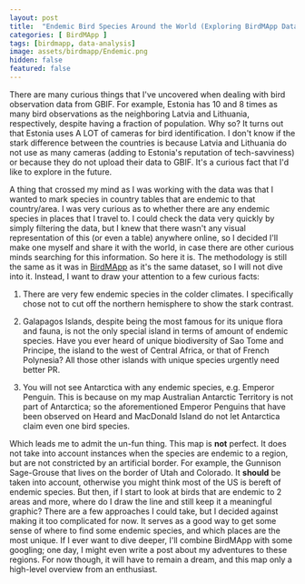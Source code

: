 ```yaml
---
layout: post
title:  "Endemic Bird Species Around the World (Exploring BirdMApp Data, Part #1)"
categories: [ BirdMApp ]
tags: [birdmapp, data-analysis]
image: assets/birdmapp/Endemic.png
hidden: false
featured: false
---
```


There are many curious things that I've uncovered when dealing with bird observation data from GBIF. For example, Estonia has 10 and 8 times as many bird observations as the neighboring Latvia and Lithuania, respectively, despite having a fraction of population. Why so? It turns out that Estonia uses A LOT of cameras for bird identification. I don't know if the stark difference between the countries is because Latvia and Lithuania do not use as many cameras (adding to Estonia's reputation of tech-savviness) or because they do not upload their data to GBIF. It's a curious fact that I'd like to explore in the future.

A thing that crossed my mind as I was working with the data was that I wanted to mark species in country tables that are endemic to that country/area. I was very curious as to whether there are any endemic species in places that I travel to. I could check the data very quickly by simply filtering the data, but I knew that there wasn't any visual representation of this (or even a table) anywhere online, so I decided I'll make one myself and share it with the world, in case there are other curious minds searching for this information. So here it is. The methodology is still the same as it was in [BirdMApp](/birdmapp) as it's the same dataset, so I will not dive into it. Instead, I want to draw your attention to a few curious facts:

1. There are very few endemic species in the colder climates. I specifically chose not to cut off the northern hemisphere to show the stark contrast.

2. Galapagos Islands, despite being the most famous for its unique flora and fauna, is not the only special island in terms of amount of endemic species. Have you ever heard of unique biodiversity of Sao Tome and Principe, the island to the west of Central Africa, or that of French Polynesia? All those other islands with unique species urgently need better PR.

3. You will not see Antarctica with any endemic species, e.g. Emperor Penguin. This is because on my map Australian Antarctic Territory is not part of Antarctica; so the aforementioned Emperor Penguins that have been observed on Heard and MacDonald Island do not let Antarctica claim even one bird species.

Which leads me to admit the un-fun thing. This map is **not** perfect. It does not take into account instances when the species are endemic to a region, but are not constricted by an artificial border. For example, the Gunnison Sage-Grouse that lives on the border of Utah and Colorado. It **should** be taken into account, otherwise you might think most of the US is bereft of endemic species. But then, if I start to look at birds that are endemic to 2 areas and more, where do I draw the line and still keep it a meaningful graphic? There are a few approaches I could take, but I decided against making it too complicated for now. It serves as a good way to get some sense of where to find some endemic species, and which places are the most unique. If I ever want to dive deeper, I'll combine BirdMApp with some googling; one day, I might even write a post about my adventures to these regions. For now though, it will have to remain a dream, and this map only a high-level overview from an enthusiast.
